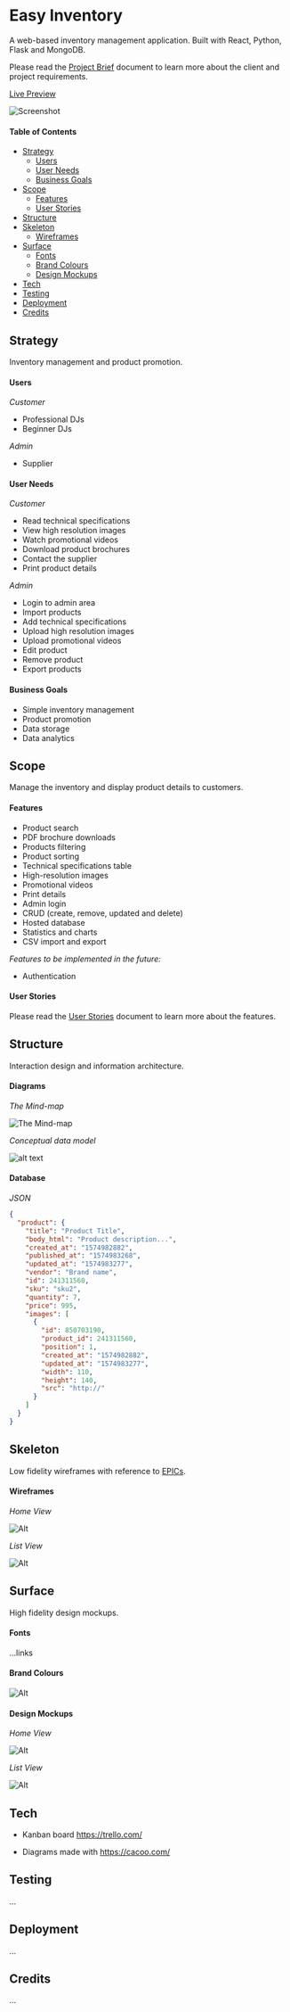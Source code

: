 # Easy Inventory

A web-based inventory management application. Built with React, Python, Flask and MongoDB.

Please read the [Project Brief](ux/Project_Brief.md) document to learn more about the client and project requirements.

[Live Preview](https://#)

![Screenshot](https://lagallia.com/wp-content/uploads/2014/04/placeholder-840x630.png "Screenshot")

#### Table of Contents
- [Strategy](#strategy)
  - [Users](#users)
  - [User Needs](#user-needs)
  - [Business Goals](#business-goals)
- [Scope](#scope)
  - [Features](#features)
  - [User Stories](#user-stories)
- [Structure](#structure)
- [Skeleton](#skeleton)
  - [Wireframes](#wireframes)
- [Surface](#surface)
  - [Fonts](#fonts)
  - [Brand Colours](#brand-colours)
  - [Design Mockups](#design-mockups)
- [Tech](#tech)
- [Testing](#testing)
- [Deployment](#deployment)
- [Credits](#credits)

## Strategy

Inventory management and product promotion.

#### Users

*Customer*

- Professional DJs
- Beginner DJs

*Admin*

- Supplier

#### User Needs

*Customer*

* Read technical specifications
* View high resolution images
* Watch promotional videos
* Download product brochures
* Contact the supplier
* Print product details

*Admin*

* Login to admin area
* Import products
* Add technical specifications
* Upload high resolution images
* Upload promotional videos
* Edit product
* Remove product
* Export products

#### Business Goals

* Simple inventory management
* Product promotion
* Data storage
* Data analytics

## Scope

Manage the inventory and display product details to customers.

#### Features

* Product search
* PDF brochure downloads
* Products filtering
* Product sorting
* Technical specifications table
* High-resolution images
* Promotional videos
* Print details
* Admin login
* CRUD (create, remove, updated and delete)
* Hosted database
* Statistics and charts
* CSV import and export

*Features to be implemented in the future:*

- Authentication

#### User Stories

Please read the [User Stories](ux/User_Stories.md) document to learn more about the features.

## Structure

Interaction design and information architecture.

#### Diagrams

*The Mind-map*

![The Mind-map](https://lagallia.com/wp-content/uploads/2014/04/placeholder-840x630.png "The Mind-map")

*Conceptual data model*

![alt text](ux/Diagrams/Conceptual_ER_Diagram.png)

#### Database

*JSON*

```json
{
  "product": {
    "title": "Product Title",
    "body_html": "Product description...",
    "created_at": "1574982882",
    "published_at": "1574983268",
    "updated_at": "1574983277",
    "vendor": "Brand name",
    "id": 241311560,
    "sku": "sku2",
    "quantity": 7,
    "price": 995,
    "images": [
      {
        "id": 850703190,
        "product_id": 241311560,
        "position": 1,
        "created_at": "1574982882",
        "updated_at": "1574983277",
        "width": 110,
        "height": 140,
        "src": "http://"
      }
    ]
  }
}

```

## Skeleton

Low fidelity wireframes with reference to [EPICs](ux/User_Stories.md).

#### Wireframes

*Home View*

![Alt](https://lagallia.com/wp-content/uploads/2014/04/placeholder-840x630.png "Alt")

*List View*

![Alt](https://lagallia.com/wp-content/uploads/2014/04/placeholder-840x630.png "Alt")

## Surface

High fidelity design mockups.

#### Fonts

...links

#### Brand Colours

![Alt](https://lagallia.com/wp-content/uploads/2014/04/placeholder-840x630.png "Alt")

#### Design Mockups

*Home View*

![Alt](https://lagallia.com/wp-content/uploads/2014/04/placeholder-840x630.png "Alt")

*List View*

![Alt](https://lagallia.com/wp-content/uploads/2014/04/placeholder-840x630.png "Alt")

## Tech

- Kanban board https://trello.com/

- Diagrams made with https://cacoo.com/

## Testing

...

## Deployment

...

## Credits

...
